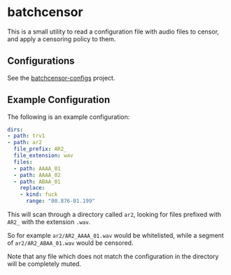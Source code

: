 # batchcensor

This is a small utility to read a configuration file with audio files to censor, and apply a censoring policy to them.

## Configurations

See the [batchcensor-configs](https://github.com/udoprog/batchcensor-configs) project.

## Example Configuration

The following is an example configuration:

```yaml
dirs:
- path: trv1
- path: ar2
  file_prefix: AR2_
  file_extension: wav
  files:
  - path: AAAA_01
  - path: AAAA_02
  - path: ABAA_01
    replace:
    - kind: fuck
      range: "00.876-01.199"
```

This will scan through a directory called `ar2`, looking for files prefixed with `AR2_` with the extension `.wav`.

So for example `ar2/AR2_AAAA_01.wav` would be whitelisted, while a segment of `ar2/AR2_ABAA_01.wav` would be censored.

Note that any file which does not match the configuration in the directory will be completely muted.